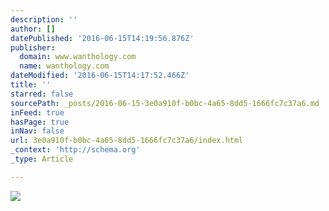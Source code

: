 ```yaml
---
description: ''
author: []
datePublished: '2016-06-15T14:19:56.876Z'
publisher:
  domain: www.wanthology.com
  name: wanthology.com
dateModified: '2016-06-15T14:17:52.466Z'
title: ''
starred: false
sourcePath: _posts/2016-06-15-3e0a910f-b0bc-4a65-8dd5-1666fc7c37a6.md
inFeed: true
hasPage: true
inNav: false
url: 3e0a910f-b0bc-4a65-8dd5-1666fc7c37a6/index.html
_context: 'http://schema.org'
_type: Article

---
```

![](http://cdn.shopify.com/s/files/1/1059/4334/products/DSC_0007a_1024x1024.jpg?v=1460896799)